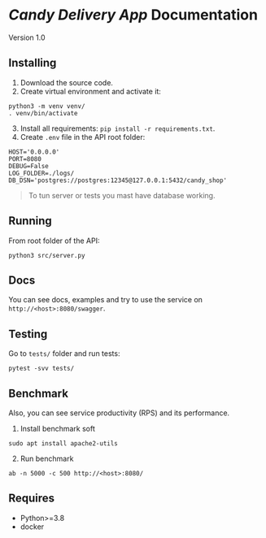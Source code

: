 # _Candy Delivery App_ Documentation
Version 1.0

## Installing
1. Download the source code.
2. Create virtual environment and activate it:
```shell
python3 -m venv venv/
. venv/bin/activate
```
3. Install all requirements: `pip install -r requirements.txt`.
4. Create `.env` file in the API root folder:
```editorconfig
HOST='0.0.0.0'
PORT=8080
DEBUG=False
LOG_FOLDER=./logs/
DB_DSN='postgres://postgres:12345@127.0.0.1:5432/candy_shop'
```

> To tun server or tests you mast have database working.

## Running
From root folder of the API:
```shell
python3 src/server.py
```


## Docs
You can see docs, examples and try to use the service on `http://<host>:8080/swagger`.


## Testing
Go to `tests/` folder and run tests:
```shell
pytest -svv tests/
```

## Benchmark
Also, you can see service productivity (RPS) and its performance.

1. Install benchmark soft
```shell
sudo apt install apache2-utils
```
2. Run benchmark
```shell
ab -n 5000 -c 500 http://<host>:8080/
```


## Requires
* Python>=3.8
* docker